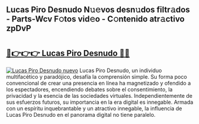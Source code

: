 ## Lucas Piro Desnudo N𝚞𝚎vos desn𝚞dos filtr𝚊dos - Parts-Wcv F𝚘tos vid𝚎o - C𝚘ntenido atr𝚊ctivo zpDvP

# <h2><a href="http://mb7ta4t.tromn.icu/?c=Lucas+Piro+Desnudo">🔗👉👉👉 Lucas Piro Desnudo 🔗🔗</a></h2>

[![Lucas Piro Desnudo nuevo](https://i.imgur.com/pEAQMta.gif)](http://mb7ta4t.tromn.icu/?c=Lucas+Piro+Desnudo)
Lucas Piro Desnudo, un individuo multifacético y paradójico, desafía la comprensión simple. Su forma poco convencional de crear una presencia en línea ha magnetizado y ofendido a los espectadores, encendiendo debates sobre el consentimiento, la privacidad y la esencia de las sociedades virtuales. Independientemente de sus esfuerzos futuros, su importancia en la era digital es innegable. Armada con un espíritu inquebrantable y un atractivo innegable, la influencia de Lucas Piro Desnudo en el panorama digital no tiene paralelo.
